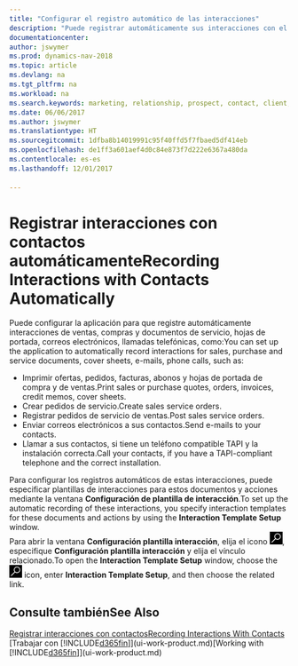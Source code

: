 ```yaml
---
title: "Configurar el registro automático de las interacciones"
description: "Puede registrar automáticamente sus interacciones con el cliente, por ejemplo, para ventas, compras y documentos de servicio o llamadas telefónicas."
documentationcenter: 
author: jswymer
ms.prod: dynamics-nav-2018
ms.topic: article
ms.devlang: na
ms.tgt_pltfrm: na
ms.workload: na
ms.search.keywords: marketing, relationship, prospect, contact, client, customer
ms.date: 06/06/2017
ms.author: jswymer
ms.translationtype: HT
ms.sourcegitcommit: 1dfba8b14019991c95f40ffd5f7fbaed5df414eb
ms.openlocfilehash: de1ff3a601aef4d0c84e873f7d222e6367a480da
ms.contentlocale: es-es
ms.lasthandoff: 12/01/2017

---
```

# <a name="recording-interactions-with-contacts-automatically"></a><span data-ttu-id="a2e9b-103">Registrar interacciones con contactos automáticamente</span><span class="sxs-lookup"><span data-stu-id="a2e9b-103">Recording Interactions with Contacts Automatically</span></span>
<span data-ttu-id="a2e9b-104">Puede configurar la aplicación para que registre automáticamente interacciones de ventas, compras y documentos de servicio, hojas de portada, correos electrónicos, llamadas telefónicas, como:</span><span class="sxs-lookup"><span data-stu-id="a2e9b-104">You can set up the application to automatically record interactions for sales, purchase and service documents, cover sheets, e-mails, phone calls, such as:</span></span>

* <span data-ttu-id="a2e9b-105">Imprimir ofertas, pedidos, facturas, abonos y hojas de portada de compra y de ventas.</span><span class="sxs-lookup"><span data-stu-id="a2e9b-105">Print sales or purchase quotes, orders, invoices, credit memos, cover sheets.</span></span>
* <span data-ttu-id="a2e9b-106">Crear pedidos de servicio.</span><span class="sxs-lookup"><span data-stu-id="a2e9b-106">Create sales service orders.</span></span>
* <span data-ttu-id="a2e9b-107">Registrar pedidos de servicio de ventas.</span><span class="sxs-lookup"><span data-stu-id="a2e9b-107">Post sales service orders.</span></span>
* <span data-ttu-id="a2e9b-108">Enviar correos electrónicos a sus contactos.</span><span class="sxs-lookup"><span data-stu-id="a2e9b-108">Send e-mails to your contacts.</span></span>
* <span data-ttu-id="a2e9b-109">Llamar a sus contactos, si tiene un teléfono compatible TAPI y la instalación correcta.</span><span class="sxs-lookup"><span data-stu-id="a2e9b-109">Call your contacts, if you have a TAPI-compliant telephone and the correct installation.</span></span>

<span data-ttu-id="a2e9b-110">Para configurar los registros automáticos de estas interacciones, puede especificar plantillas de interacciones para estos documentos y acciones mediante la ventana **Configuración de plantilla de interacción**.</span><span class="sxs-lookup"><span data-stu-id="a2e9b-110">To set up the automatic recording of these interactions, you specify interaction templates for these documents and actions by using the **Interaction Template Setup** window.</span></span>  
<span data-ttu-id="a2e9b-111">Para abrir la ventana **Configuración plantilla interacción**, elija el icono ![Buscar página o informe](media/ui-search/search_small.png "icono Buscar página o informe"), especifique **Configuración plantilla interacción** y elija el vínculo relacionado.</span><span class="sxs-lookup"><span data-stu-id="a2e9b-111">To open the **Interaction Template Setup** window, choose the ![Search for Page or Report](media/ui-search/search_small.png "Search for Page or Report icon") icon, enter **Interaction Template Setup**, and then choose the related link.</span></span>

## <a name="see-also"></a><span data-ttu-id="a2e9b-112">Consulte también</span><span class="sxs-lookup"><span data-stu-id="a2e9b-112">See Also</span></span>
[<span data-ttu-id="a2e9b-113">Registrar interacciones con contactos</span><span class="sxs-lookup"><span data-stu-id="a2e9b-113">Recording Interactions With Contacts</span></span>](marketing-interactions.md)  
<span data-ttu-id="a2e9b-114">[Trabajar con [!INCLUDE[d365fin](includes/d365fin_md.md)]](ui-work-product.md)</span><span class="sxs-lookup"><span data-stu-id="a2e9b-114">[Working with [!INCLUDE[d365fin](includes/d365fin_md.md)]](ui-work-product.md)</span></span>  

